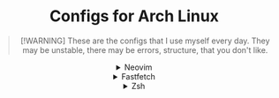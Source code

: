 <div align="center">

# Configs for Arch Linux

> [!WARNING] These are the configs that I use myself every day. They may be unstable, there may be errors, structure, that you don't like.

<details>
  <summary>Neovim</summary>
  <img src="https://github.com/PutaMadre1337/nvim/blob/master/assets/neovim-dashboard.png" alt="PNG" />
  <href>https://github.com/PutaMadre1337/nvim</href>
</details>

<details>
  <summary>Fastfetch</summary>
  <img src="https://github.com/PutaMadre1337/zsh-and-fastfetch/blob/master/assets/fastfetch.png" alt="PNG" />
</details>

<details>
  <summary>Zsh</summary>
  <img src="https://github.com/PutaMadre1337/zsh-and-fastfetch/blob/master/assets/zsh.png" alt="PNG" />
</details>

</div>
